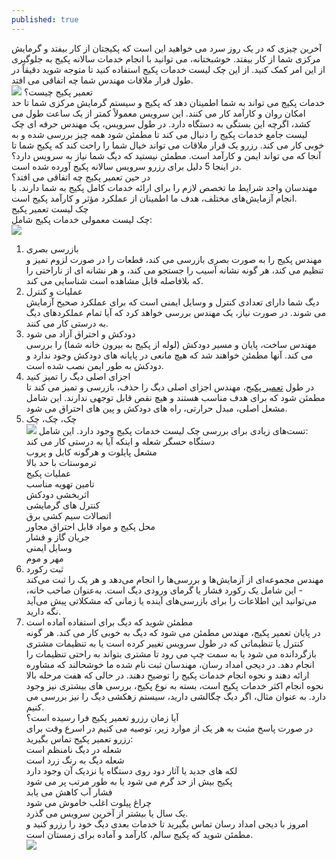 ```yaml
---
published: true
---
```


آخرین چیزی که در یک روز سرد می خواهید این است که پکیجتان از کار بیفتد و گرمایش مرکزی شما از کار بیفتد. خوشبختانه، می توانید با انجام خدمات سالانه پکیج به جلوگیری از این امر کمک کنید. از این چک لیست خدمات پکیج استفاده کنید تا متوجه شوید دقیقاً در طول قرار ملاقات مهندس شما چه اتفاقی می افتد.<br>
![](https://dgsos.ir/wp-content/uploads/2022/07/%D8%AA%D8%B9%D9%85%DB%8C%D8%B1%D8%A7%D8%AA-%D8%A8%D8%B1%D8%AF-%D9%BE%DA%A9%DB%8C%D8%AC-%D8%A8%D9%88%D8%AA%D8%A7%D9%86-%D9%85%D8%AF%D9%84-%D9%88%D8%B1%D9%88%D9%86%D8%A7.jpg)
تعمیر پکیج چیست؟<br>
خدمات پکیج می تواند به شما اطمینان دهد که پکیج و سیستم گرمایش مرکزی شما تا حد امکان روان و کارآمد کار می کنند. این سرویس معمولاً کمتر از یک ساعت طول می کشد، اگرچه این بستگی به دستگاه دارد.
در طول سرویس، یک مهندس حرفه ای  چک لیست جامع خدمات پکیج را دنبال می کند تا مطمئن شود همه چیز بررسی شده و به خوبی کار می کند. رزرو یک قرار ملاقات می تواند خیال شما را راحت کند که پکیج شما تا آنجا که می تواند ایمن و کارآمد است.
مطمئن نیستید که دیگ شما نیاز به سرویس دارد؟ در اینجا 5 دلیل برای رزرو سرویس سالانه پکیج آورده شده است.<br>
در حین تعمیر پکیج چه اتفاقی می افتد؟<br>
مهندسان واجد شرایط  ما تخصص لازم را برای ارائه خدمات کامل پکیج به شما دارند. با انجام آزمایش‌های مختلف، هدف ما اطمینان از عملکرد مؤثر و کارآمد پکیج است.<br>
چک لیست تعمیر پکیج<br>
چک لیست معمولی خدمات پکیج شامل:<br>
![](https://dgsos.ir/wp-content/uploads/2022/07/%D8%A8%D8%B1%D8%B1%D8%B3%DB%8C-%D8%A8%D8%B1%D8%AF-%DA%A9%D9%86%D8%AA%D8%B1%D9%84-%D8%AF%D8%B1-%D8%AA%D8%B9%D9%85%DB%8C%D8%B1-%D9%BE%DA%A9%DB%8C%D8%AC-%D8%A8%D9%88%D8%AA%D8%A7%D9%86-%D9%85%D8%AF%D9%84-%D9%88%D8%B1%D9%88%D9%86%D8%A7.jpg)
1. بازرسی بصری<br>
مهندس پکیج را به صورت بصری بازرسی می کند، قطعات را در صورت لزوم تمیز و تنظیم می کند، هر گونه نشانه آسیب را جستجو می کند، و هر نشانه ای از ناراحتی را که بلافاصله قابل مشاهده است شناسایی می کند.<br>
2. عملیات و کنترل<br>
دیگ شما دارای تعدادی کنترل و وسایل ایمنی است که برای عملکرد صحیح آزمایش می شوند. در صورت نیاز، یک مهندس بررسی خواهد کرد که آیا تمام عملکردهای دیگ به درستی کار می کنند.<br>
3. دودکش و احتراق آزاد می شود<br>
مهندس ساخت، پایان و مسیر دودکش (لوله از پکیج به بیرون خانه شما) را بررسی می کند. آنها مطمئن خواهند شد که هیچ مانعی در پایانه های دودکش وجود ندارد و دودکش به طور ایمن نصب شده است.<br>
4. اجزای اصلی دیگ را تمیز کنید<br>
در طول [تعمیر پکیج](https://dgsos.ir/boiler-repair/)، مهندس اجزای اصلی دیگ را حذف، بازرسی و تمیز می کند تا مطمئن شود که برای هدف مناسب هستند و هیچ نقص قابل توجهی ندارند. این شامل مشعل اصلی، مبدل حرارتی، راه های دودکش و پین های احتراق می شود.<br>
5. چک، چک، چک<br>
![](https://dgsos.ir/wp-content/uploads/2022/07/%D8%AA%D8%B9%D9%85%DB%8C%D8%B1-%D8%A8%D8%B1%D8%AF-%D9%BE%DA%A9%DB%8C%D8%AC-%D8%A8%D9%88%D8%AA%D8%A7%D9%86-%D9%85%D8%AF%D9%84-%D9%88%D8%B1%D9%88%D9%86%D8%A7.jpg)
تست‌های زیادی برای بررسی چک لیست خدمات پکیج وجود دارد. این شامل:<br>
    دستگاه حسگر شعله و اینکه آیا به درستی کار می کند<br>
    مشعل پایلوت و هرگونه کابل و پروب<br>
    ترموستات با حد بالا<br>
    عملیات پکیج<br>
    تامین تهویه مناسب<br>
    اثربخشی دودکش<br>
    کنترل های گرمایشی<br>
    اتصالات سیم کشی برق<br>
    محل پکیج و مواد قابل احتراق مجاور<br>
    جریان گاز و فشار<br>
    وسایل ایمنی<br>
    مهر و موم<br>
6. ثبت رکورد<br>
مهندس مجموعه‌ای از آزمایش‌ها و بررسی‌ها را انجام می‌دهد و هر یک را ثبت می‌کند - این شامل یک رکورد فشار یا گرمای ورودی دیگ است. به‌عنوان صاحب خانه، می‌توانید این اطلاعات را برای بازرسی‌های آینده یا زمانی که مشکلاتی پیش می‌آید نگه دارید.<br>
7. مطمئن شوید که دیگ برای استفاده آماده است<br>
در پایان تعمیر پکیج، مهندس مطمئن می شود که دیگ به خوبی کار می کند. هر گونه کنترل یا تنظیماتی که در طول سرویس تغییر کرده است یا به تنظیمات مشتری بازگردانده می شود یا به سمت چپ می رود تا مشتری بتواند به راحتی تنظیمات را انجام دهد.
در دیجی امداد رسان، مهندسان ثبت نام شده  ما خوشحالند که مشاوره ارائه دهند و نحوه انجام خدمات پکیج را توضیح دهند. در حالی که هفت مرحله بالا نحوه انجام اکثر خدمات پکیج است، بسته به نوع پکیج، بررسی های بیشتری نیز وجود دارد. به عنوان مثال، اگر دیگ چگالشی دارید، سیستم زهکشی دیگ را نیز بررسی می کنیم.<br>
آیا زمان رزرو تعمیر پکیج فرا رسیده است؟<br>
در صورت پاسخ مثبت به هر یک از موارد زیر، توصیه می کنیم در اسرع وقت برای رزرو تعمیر پکیج تماس بگیرید:<br>
    شعله در دیگ نامنظم است<br>
    شعله دیگ به رنگ زرد است<br>
    لکه های جدید یا آثار دود روی دستگاه یا نزدیک آن وجود دارد<br>
    پکیج بیش از حد گرم می شود یا به طور مرتب پر می شود<br>
    فشار آب کاهش می یابد<br>
    چراغ پیلوت اغلب خاموش می شود<br>
    یک سال یا بیشتر از آخرین سرویس می گذرد.<br>
امروز با دیجی امداد رسان تماس بگیرید تا خدمات بعدی دیگ خود را رزرو کنید و مطمئن شوید که پکیج سالم، کارآمد و آماده برای زمستان است.<br>
![](https://dgsos.ir/wp-content/uploads/2022/07/%D9%86%D8%AD%D9%88%D9%87-%D8%AA%D8%B9%D9%88%DB%8C%D8%B6-%D8%A8%D8%B1%D8%AF-%D9%BE%DA%A9%DB%8C%D8%AC-%D8%A8%D9%88%D8%AA%D8%A7%D9%86-%D9%85%D8%AF%D9%84-%D9%88%D8%B1%D9%88%D9%86%D8%A7.jpg)
